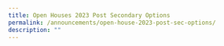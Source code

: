 ```yaml
---
title: Open Houses 2023 Post Secondary Options
permalink: /announcements/open-house-2023-post-sec-options/
description: ""
---
```

